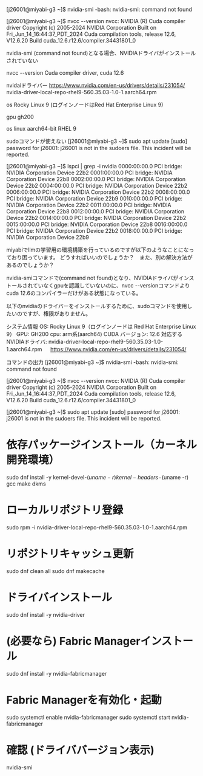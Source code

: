 

[j26001@miyabi-g3 ~]$ nvidia-smi
-bash: nvidia-smi: command not found

[j26001@miyabi-g3 ~]$ nvcc --version
nvcc: NVIDIA (R) Cuda compiler driver
Copyright (c) 2005-2024 NVIDIA Corporation
Built on Fri_Jun_14_16:44:37_PDT_2024
Cuda compilation tools, release 12.6, V12.6.20
Build cuda_12.6.r12.6/compiler.34431801_0



nvidia-smi
(command not found)となる場合、NVIDIAドライバがインストールされていない

nvcc --version
Cuda compiler driver, cuda 12.6


nvidaiドライバー
https://www.nvidia.com/en-us/drivers/details/231054/
nvidia-driver-local-repo-rhel9-560.35.03-1.0-1.aarch64.rpm


os
Rocky Linux 9 (ログインノードはRed Hat Enterprise Linux 9)

gpu 
gh200 

os
linux aarch64-bit RHEL 9


sudoコマンドが使えない
[j26001@miyabi-g3 ~]$ sudo apt update
[sudo] password for j26001:
j26001 is not in the sudoers file.  This incident will be reported.


[j26001@miyabi-g3 ~]$ lspci | grep -i nvidia
0000:00:00.0 PCI bridge: NVIDIA Corporation Device 22b2
0001:00:00.0 PCI bridge: NVIDIA Corporation Device 22b8
0002:00:00.0 PCI bridge: NVIDIA Corporation Device 22b2
0004:00:00.0 PCI bridge: NVIDIA Corporation Device 22b2
0006:00:00.0 PCI bridge: NVIDIA Corporation Device 22b2
0008:00:00.0 PCI bridge: NVIDIA Corporation Device 22b9
0010:00:00.0 PCI bridge: NVIDIA Corporation Device 22b2
0011:00:00.0 PCI bridge: NVIDIA Corporation Device 22b8
0012:00:00.0 PCI bridge: NVIDIA Corporation Device 22b2
0014:00:00.0 PCI bridge: NVIDIA Corporation Device 22b2
0015:00:00.0 PCI bridge: NVIDIA Corporation Device 22b8
0016:00:00.0 PCI bridge: NVIDIA Corporation Device 22b2
0018:00:00.0 PCI bridge: NVIDIA Corporation Device 22b9


miyabiでllmの学習用の環境構築を行っているのですが以下のようなことになっており困っています。
どうすればいいのでしょうか？　また、別の解決方法があるのでしょうか？

nvidia-smiコマンドで(command not found)となり、NVIDIAドライバがインストールされていなくgpuを認識していないのに、nvcc --versionコマンドよりcuda 12.6のコンパイラーだけがある状態になっている。

以下のnvidiaのドライバーをインストールするために、sudoコマンドを使用したいのですが、権限がありません。

システム情報
OS: Rocky Linux 9（ログインノードは Red Hat Enterprise Linux 9）
GPU: GH200
cpu: arm系(aarch64)
CUDA バージョン: 12.6
対応するNVIDIAドライバ: nvidia-driver-local-repo-rhel9-560.35.03-1.0-1.aarch64.rpm
                    　 https://www.nvidia.com/en-us/drivers/details/231054/

コマンドの出力
[j26001@miyabi-g3 ~]$ nvidia-smi
-bash: nvidia-smi: command not found

[j26001@miyabi-g3 ~]$ nvcc --version
nvcc: NVIDIA (R) Cuda compiler driver
Copyright (c) 2005-2024 NVIDIA Corporation
Built on Fri_Jun_14_16:44:37_PDT_2024
Cuda compilation tools, release 12.6, V12.6.20
Build cuda_12.6.r12.6/compiler.34431801_0

[j26001@miyabi-g3 ~]$ sudo apt update
[sudo] password for j26001:
j26001 is not in the sudoers file.  This incident will be reported.






# 依存パッケージインストール（カーネル開発環境）
sudo dnf install -y kernel-devel-$(uname -r) kernel-headers-$(uname -r) gcc make dkms

# ローカルリポジトリ登録
sudo rpm -i nvidia-driver-local-repo-rhel9-560.35.03-1.0-1.aarch64.rpm

# リポジトリキャッシュ更新
sudo dnf clean all
sudo dnf makecache

# ドライバインストール
sudo dnf install -y nvidia-driver

# (必要なら) Fabric Managerインストール
sudo dnf install -y nvidia-fabricmanager

# Fabric Managerを有効化・起動
sudo systemctl enable nvidia-fabricmanager
sudo systemctl start nvidia-fabricmanager

# 確認 (ドライババージョン表示)
nvidia-smi
